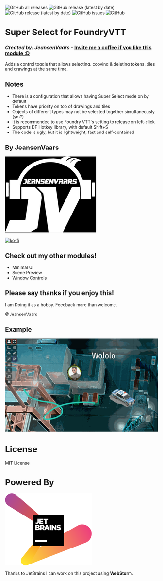![GitHub all releases](https://img.shields.io/github/downloads/saif-ellafi/foundryvtt-super-select/total?logo=GitHub) ![GitHub release (latest by date)](https://img.shields.io/github/downloads/saif-ellafi/foundryvtt-super-select/latest/total) ![GitHub release (latest by date)](https://img.shields.io/github/v/release/saif-ellafi/foundryvtt-super-select) ![GitHub issues](https://img.shields.io/github/issues-raw/saif-ellafi/foundryvtt-super-select) ![GitHub](https://img.shields.io/github/license/saif-ellafi/foundryvtt-super-select)
# Super Select for FoundryVTT
### _Created by: JeansenVaars_ - [Invite me a coffee if you like this module :D](https://ko-fi.com/jeansenvaars)
Adds a control toggle that allows selecting, copying & deleting tokens, tiles and drawings at the same time.

## Notes
* There is a configuration that allows having Super Select mode on by default
* Tokens have priority on top of drawings and tiles
* Objects of different types may not be selected together simultaneously (yet?)
* It is recommended to use Foundry VTT's setting to release on left-click
* Supports DF Hotkey library, with default Shift+S
* The code is ugly, but it is lightweight, fast and self-contained

## By JeansenVaars
![JVLogo](logo-small-black.png)

[![ko-fi](https://ko-fi.com/img/githubbutton_sm.svg)](https://ko-fi.com/V7V14D3AH)

## Check out my other modules!
* Minimal UI
* Scene Preview
* Window Controls

## Please say thanks if you enjoy this!
I am Doing it as a hobby. Feedback more than welcome.

@JeansenVaars

## Example
![Example GIF](./example-1.gif)

# License
[MIT License](./LICENSE.md)

# Powered By
[![JetBrains](./jetbrains.svg)](https://www.jetbrains.com)

Thanks to JetBrains I can work on this project using **WebStorm**.

